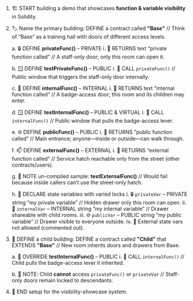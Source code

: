 1. 🏗️ START building a demo that showcases **function & variable visibility** in Solidity.

2. 🏷️ Name the primary building:
   DEFINE a contract called **"Base"**
   // Think of “Base” as a training hall with doors of different access levels.

   a. 🔒 DEFINE **privateFunc()** – PRIVATE
   i. 🪪 RETURNS text “private function called”
   // A staff-only door; only this room can open it.

   b. 🪟 DEFINE **testPrivateFunc()** – PUBLIC
   i. 🔁 CALL `privateFunc()`
   // Public window that triggers the staff-only door internally.

   c. 🔑 DEFINE **internalFunc()** – INTERNAL
   i. 🪪 RETURNS text “internal function called”
   // A badge-access door; this room and its children may enter.

   d. 🪟 DEFINE **testInternalFunc()** – PUBLIC & VIRTUAL
   i. 🔁 CALL `internalFunc()`
   // Public window that pulls the badge-access lever.

   e. 🌐 DEFINE **publicFunc()** – PUBLIC
   i. 🪪 RETURNS “public function called”
   // Main entrance; anyone—inside or outside—can walk through.

   f. 📫 DEFINE **externalFunc()** – EXTERNAL
   i. 🪪 RETURNS “external function called”
   // Service hatch reachable only from the street (other contracts/users).

   g. 🚫 NOTE un-compiled sample: **testExternalFunc()**
   // Would fail because inside callers can’t use the street-only hatch.

   h. 📝 DECLARE state variables with varied locks
   i. 🔒 `privateVar` – PRIVATE string “my private variable”
   // Hidden drawer only this room can open.
   ii. 🔑 `internalVar` – INTERNAL string “my internal variable”
   // Drawer shareable with child rooms.
   iii. 🌐 `publicVar` – PUBLIC string “my public variable”
   // Drawer visible to everyone outside.
   iv. 🚫 External state vars not allowed (commented out).

3. 🌿 DEFINE a child building:
   DEFINE a contract called **"Child"** that EXTENDS **"Base"**
   // New room inherits doors and drawers from Base.

   a. 🔑 OVERRIDE **testInternalFunc()** – PUBLIC
   i. 🔁 CALL `internalFunc()`
   // Child pulls the badge-access lever it inherited.

   b. 🚫 NOTE: Child **cannot** access `privateFunc()` or `privateVar`
   // Staff-only doors remain locked to descendants.

4. 🏁 END setup for the visibility-showcase system.
